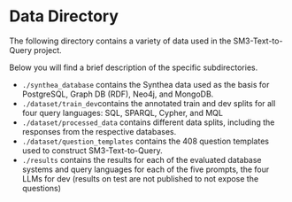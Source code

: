# Data Directory

The following directory contains a variety of data used in the SM3-Text-to-Query project. 

Below you will find a brief description of the specific subdirectories.


- `./synthea_database` contains the Synthea data used as the basis for PostgreSQL, Graph DB (RDF), Neo4j, and MongoDB.
- `./dataset/train_dev`contains the annotated
  train and dev splits for all four query languages: SQL, SPARQL, Cypher, and
  MQL
- `./dataset/processed_data` contains different data splits, including the responses from the respective databases.
- `./dataset/question_templates` contains the 408 question templates used to construct SM3-Text-to-Query.
- `./results` contains the results for each of the
  evaluated database systems and query languages for each of the five prompts,
the four LLMs for dev (results on test are not published to not expose the questions)

